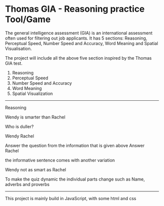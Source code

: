 # Thomas GIA - Reasoning practice Tool/Game
The general intelligence assessment (GIA) is an international assessment often used for filtering out job applicants. It has 5 sections: Reasoning, Perceptual Speed, Number Speed and Accuracy, Word Meaning and Spatial Visualisation.  

The project will include all the above five section inspired by the Thomas GIA test. 

1. Reasoning
2. Perceptual Speed
3. Number Speed and Accuracy
4. Word Meaning
5. Spatial Visualization 

-----------------------------------------------------------------------------------------------------

Reasoning 

Wendy is smarter than Rachel

Who is duller?

Wendy       Rachel

Answer the question from the information that is given above
Answer Rachel

the informative sentence comes with another variation  

Wendy not as smart as Rachel 

To make the quiz dynamic the individual parts change such as Name, adverbs and proverbs

------------------------------------------------------------------------------------------------------
This project is mainly build in JavaScript, with some html and css
